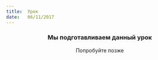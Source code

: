 ```yaml
---
title:  Урок
date:   06/11/2017
---
```


### <center>Мы подготавливаем данный урок</center>
<center>Попробуйте позже</center>